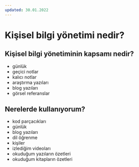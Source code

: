 ```yaml
---
updated: 30.01.2022
---
```

# Kişisel bilgi yönetimi nedir?


## Kişisel bilgi yönetiminin kapsamı nedir?
- günlük
- geçici notlar
- kalıcı notlar
- araştırma yazıları
- blog yazıları
- görsel referanslar

## Nerelerde kullanıyorum?
- kod parçacıkları
- günlük
- blog yazıları
- dil öğrenme
- kişiler
- izlediğim videoları
- okuduğum yazıların özetleri
- okuduğum kitapların özetleri